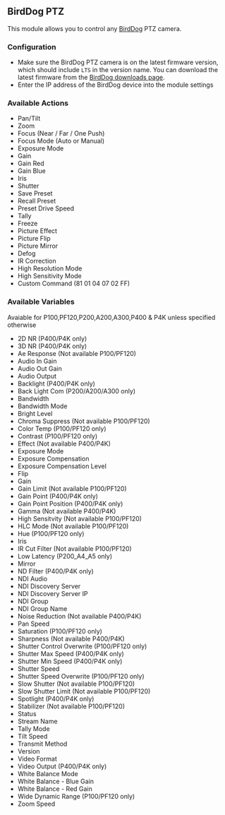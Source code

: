 ## BirdDog PTZ

This module allows you to control any [BirdDog](https://birddog.tv/ptz-range/) PTZ camera.

### Configuration

- Make sure the BirdDog PTZ camera is on the latest firmware version, which should include `LTS` in the version name. You can download the latest firmware from the [BirdDog downloads page](https://birddog.tv/downloads/).
- Enter the IP address of the BirdDog device into the module settings

### Available Actions

- Pan/Tilt
- Zoom
- Focus (Near / Far / One Push)
- Focus Mode (Auto or Manual)
- Exposure Mode
- Gain
- Gain Red
- Gain Blue
- Iris
- Shutter
- Save Preset
- Recall Preset
- Preset Drive Speed
- Tally
- Freeze
- Picture Effect
- Picture Flip
- Picture Mirror
- Defog
- IR Correction
- High Resolution Mode
- High Sensitivity Mode
- Custom Command (81 01 04 07 02 FF)

### Available Variables

Avaiable for P100,PF120,P200,A200,A300,P400 & P4K unless specified otherwise

- 2D NR (P400/P4K only)
- 3D NR (P400/P4K only)
- Ae Response (Not available P100/PF120)
- Audio In Gain
- Audio Out Gain
- Audio Output
- Backlight (P400/P4K only)
- Back Light Com (P200/A200/A300 only)
- Bandwidth
- Bandwidth Mode
- Bright Level
- Chroma Suppress (Not available P100/PF120)
- Color Temp (P100/PF120 only)
- Contrast (P100/PF120 only)
- Effect (Not available P400/P4K)
- Exposure Mode
- Exposure Compensation
- Exposure Compensation Level
- Flip
- Gain
- Gain Limit (Not available P100/PF120)
- Gain Point (P400/P4K only)
- Gain Point Position (P400/P4K only)
- Gamma (Not available P400/P4K)
- High Sensitvity (Not available P100/PF120)
- HLC Mode (Not available P100/PF120)
- Hue (P100/PF120 only)
- Iris
- IR Cut Filter (Not available P100/PF120)
- Low Latency (P200_A4_A5 only)
- Mirror
- ND Filter (P400/P4K only)
- NDI Audio
- NDI Discovery Server
- NDI Discovery Server IP
- NDI Group
- NDI Group Name
- Noise Reduction (Not available P400/P4K)
- Pan Speed
- Saturation (P100/PF120 only)
- Sharpness (Not available P400/P4K)
- Shutter Control Overwrite (P100/PF120 only)
- Shutter Max Speed (P400/P4K only)
- Shutter Min Speed (P400/P4K only)
- Shutter Speed
- Shutter Speed Overwrite (P100/PF120 only)
- Slow Shutter (Not available P100/PF120)
- Slow Shutter Limit (Not available P100/PF120)
- Spotlight (P400/P4K only)
- Stabilizer (Not available P100/PF120)
- Status
- Stream Name
- Tally Mode
- Tilt Speed
- Transmit Method
- Version
- Video Format
- Video Output (P400/P4K only)
- White Balance Mode
- White Balance - Blue Gain
- White Balance - Red Gain
- Wide Dynamic Range (P100/PF120 only)
- Zoom Speed
